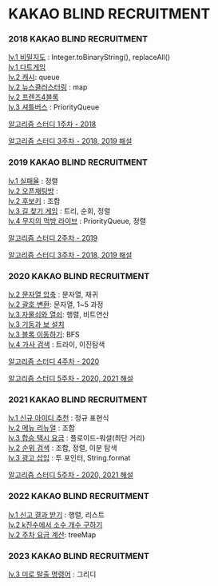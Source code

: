 # KAKAO BLIND RECRUITMENT

### 2018 KAKAO BLIND RECRUITMENT
[lv.1 비밀지도](https://github.com/LeeJaeYun7/kakao-blind-algorithm/blob/main/1%EC%A3%BC%EC%B0%A8/%EC%9C%A4%EC%88%98%EC%98%81/%EB%B9%84%EB%B0%80%EC%A7%80%EB%8F%84.md) : Integer.toBinaryString(), replaceAll() <br>
[lv.1 다트게임](https://github.com/LeeJaeYun7/kakao-blind-algorithm/blob/main/1%EC%A3%BC%EC%B0%A8/%EC%9C%A4%EC%88%98%EC%98%81/%EB%8B%A4%ED%8A%B8%20%EA%B2%8C%EC%9E%84.java)
<br>
[lv.2 캐시](https://github.com/LeeJaeYun7/kakao-blind-algorithm/blob/main/1%EC%A3%BC%EC%B0%A8/%EC%9C%A4%EC%88%98%EC%98%81/%EC%BA%90%EC%8B%9C.java): queue <br>
[lv.2 뉴스클러스터링](https://github.com/LeeJaeYun7/kakao-blind-algorithm/blob/main/1%EC%A3%BC%EC%B0%A8/%EC%9C%A4%EC%88%98%EC%98%81/%EB%89%B4%EC%8A%A4%20%ED%81%B4%EB%9F%AC%EC%8A%A4%ED%84%B0%EB%A7%81.md) : map 
<br>
[lv.2 프렌즈4블록](https://github.com/LeeJaeYun7/kakao-blind-algorithm/blob/main/1%EC%A3%BC%EC%B0%A8/%EC%9C%A4%EC%88%98%EC%98%81/%ED%94%84%EB%A0%8C%EC%A6%884%EB%B8%94%EB%A1%9D.md) <br>
[lv.3 셔틀버스](https://github.com/LeeJaeYun7/kakao-blind-algorithm/blob/main/1%EC%A3%BC%EC%B0%A8/%EC%9C%A4%EC%88%98%EC%98%81/%EC%85%94%ED%8B%80%EB%B2%84%EC%8A%A4.md) : PriorityQueue 

[알고리즘 스터디 1주차 - 2018](https://github.com/LeeJaeYun7/kakao-blind-algorithm/tree/main/1%EC%A3%BC%EC%B0%A8/%EC%9C%A4%EC%88%98%EC%98%81)

[알고리즘 스터디 3주차 - 2018, 2019 해설](https://github.com/LeeJaeYun7/kakao-blind-algorithm/blob/main/3%EC%A3%BC%EC%B0%A8/%EC%9C%A4%EC%88%98%EC%98%81)


### 2019 KAKAO BLIND RECRUITMENT
[lv.1 실패율](https://github.com/LeeJaeYun7/kakao-blind-algorithm/blob/main/2%EC%A3%BC%EC%B0%A8/%EC%9C%A4%EC%88%98%EC%98%81/%EC%8B%A4%ED%8C%A8%EC%9C%A8.md) : 정렬 <br>
[lv.2 오픈채팅방](https://github.com/LeeJaeYun7/kakao-blind-algorithm/blob/main/2%EC%A3%BC%EC%B0%A8/%EC%9C%A4%EC%88%98%EC%98%81/%EC%98%A4%ED%94%88%EC%B1%84%ED%8C%85%EB%B0%A9.java) : <br>
[lv.2 후보키](https://github.com/LeeJaeYun7/kakao-blind-algorithm/blob/main/2%EC%A3%BC%EC%B0%A8/%EC%9C%A4%EC%88%98%EC%98%81/%ED%9B%84%EB%B3%B4%ED%82%A4.md) : 조합 <br>
[lv.3 길 찾기 게임](https://github.com/LeeJaeYun7/kakao-blind-algorithm/blob/main/2%EC%A3%BC%EC%B0%A8/%EC%9C%A4%EC%88%98%EC%98%81/%EA%B8%B8%20%EC%B0%BE%EA%B8%B0%20%EA%B2%8C%EC%9E%84.md) : 
트리, 순회, 정렬 <br>
[lv.4 무지의 먹방 라이브](https://github.com/LeeJaeYun7/kakao-blind-algorithm/blob/main/2%EC%A3%BC%EC%B0%A8/%EC%9C%A4%EC%88%98%EC%98%81/%EB%AC%B4%EC%A7%80%EC%9D%98%20%EB%A8%B9%EB%B0%A9%20%EB%9D%BC%EC%9D%B4%EB%B8%8C.md) : PriorityQueue, 정렬<br>

[알고리즘 스터디 2주차 - 2019](https://github.com/LeeJaeYun7/kakao-blind-algorithm/blob/main/2%EC%A3%BC%EC%B0%A8/%EC%9C%A4%EC%88%98%EC%98%81)

[알고리즘 스터디 3주차 - 2018, 2019 해설](https://github.com/LeeJaeYun7/kakao-blind-algorithm/blob/main/3%EC%A3%BC%EC%B0%A8/%EC%9C%A4%EC%88%98%EC%98%81)

### 2020 KAKAO BLIND RECRUITMENT
[lv.2 문자열 압축](https://github.com/Suyoung225/Algorithms/blob/main/programmers_lv.2/2020KAKAO_%EB%AC%B8%EC%9E%90%EC%97%B4%20%EC%95%95%EC%B6%95.md) : 문자열, 재귀 <br>
[lv.2 괄호 변환](https://github.com/Suyoung225/Algorithms/blob/main/programmers_lv.2/2020KAKAO_%EA%B4%84%ED%98%B8%20%EB%B3%80%ED%99%98.md): 문자열, 1~5 과정 <br>
[lv.3 자물쇠와 열쇠](https://github.com/Suyoung225/Algorithms/blob/main/programmers_lv.3/2020KAKAO_%EC%9E%90%EB%AC%BC%EC%87%A0%EC%99%80%20%EC%97%B4%EC%87%A0.md): 행렬, 비트연산 <br>
[lv.3 기둥과 보 설치](https://github.com/Suyoung225/Algorithms/blob/main/programmers_lv.3/2020KAKAO_%EA%B8%B0%EB%91%A5%EA%B3%BC%20%EB%B3%B4%20%EC%84%A4%EC%B9%98.md) <br>
[lv.3 블록 이동하기](https://github.com/Suyoung225/Algorithms/blob/main/programmers_lv.3/2020KAKAO_%EB%B8%94%EB%A1%9D%20%EC%9D%B4%EB%8F%99%ED%95%98%EA%B8%B0.md): BFS <br>
[lv.4 가사 검색](https://github.com/Suyoung225/JavaPrac/blob/main/programmers_lv.4/%EA%B0%80%EC%82%AC%20%EA%B2%80%EC%83%89.md) : 트라이, 이진탐색 <br>

[알고리즘 스터디 4주차 - 2020](https://github.com/LeeJaeYun7/kakao-blind-algorithm/blob/main/4%EC%A3%BC%EC%B0%A8/%EC%9C%A4%EC%88%98%EC%98%81) 

[알고리즘 스터디 5주차 - 2020, 2021 해설](https://github.com/LeeJaeYun7/kakao-blind-algorithm/blob/main/5%EC%A3%BC%EC%B0%A8/%EC%9C%A4%EC%88%98%EC%98%81)

### 2021 KAKAO BLIND RECRUITMENT
[lv.1 신규 아이디 추천](https://github.com/Suyoung225/Algorithms/blob/main/programmers_lv.1/2021KAKAO_%EC%8B%A0%EA%B7%9C%20%EC%95%84%EC%9D%B4%EB%94%94%20%EC%B6%94%EC%B2%9C.md) : 정규 표현식 <br>
[lv.2 메뉴 리뉴얼](https://github.com/Suyoung225/Algorithms/blob/main/programmers_lv.2/2021KAKAO_%EB%A9%94%EB%89%B4%20%EB%A6%AC%EB%89%B4%EC%96%BC.md) :  조합 <br>
[lv.3 합승 택시 요금](https://github.com/Suyoung225/Algorithms/blob/main/programmers_lv.3/2021KAKAO_%ED%95%A9%EC%8A%B9%20%ED%83%9D%EC%8B%9C%20%EC%9A%94%EA%B8%88.md) : 플로이드-워셜(최단 거리) <br>
[lv.2 순위 검색](https://github.com/Suyoung225/Algorithms/blob/main/programmers_lv.2/2021KAKAO_%EC%88%9C%EC%9C%84%20%EA%B2%80%EC%83%89.md) : 조합, 정렬, 이분 탐색 <br>
[lv.3 광고 삽입](https://github.com/Suyoung225/Algorithms/blob/main/programmers_lv.3/2021KAKAO_%EA%B4%91%EA%B3%A0%20%EC%82%BD%EC%9E%85.md) : 투 포인터, String.format <br>

[알고리즘 스터디 5주차 - 2020, 2021 해설](https://github.com/LeeJaeYun7/kakao-blind-algorithm/blob/main/5%EC%A3%BC%EC%B0%A8/%EC%9C%A4%EC%88%98%EC%98%81)


### 2022 KAKAO BLIND RECRUITMENT
[lv.1 신고 결과 받기](https://github.com/Suyoung225/Algorithms/blob/main/programmers_lv.1/2022KAKAO_%EC%8B%A0%EA%B3%A0%20%EA%B2%B0%EA%B3%BC%20%EB%B0%9B%EA%B8%B0.md) : 행렬, 리스트 <br>
[lv.2 k진수에서 소수 개수 구하기](https://github.com/Suyoung225/Algorithms/blob/main/programmers_lv.2/2022KAKAO_%20k%EC%A7%84%EC%88%98%EC%97%90%EC%84%9C%20%EC%86%8C%EC%88%98%20%EA%B0%9C%EC%88%98%20%EA%B5%AC%ED%95%98%EA%B8%B0.md) <br>
[lv.2 주차 요금 계산](https://github.com/Suyoung225/Algorithms/blob/main/programmers_lv.2/2022KAKAO_%EC%A3%BC%EC%B0%A8%20%EC%9A%94%EA%B8%88%20%EA%B3%84%EC%82%B0.md): treeMap


### 2023 KAKAO BLIND RECRUITMENT
[lv.3 미로 탈출 명령어](https://github.com/Suyoung225/Algorithms/blob/main/programmers_lv.3/2023KAKAO_%EB%AF%B8%EB%A1%9C%20%ED%83%88%EC%B6%9C%20%EB%AA%85%EB%A0%B9%EC%96%B4.java) : 그리디 <br>
